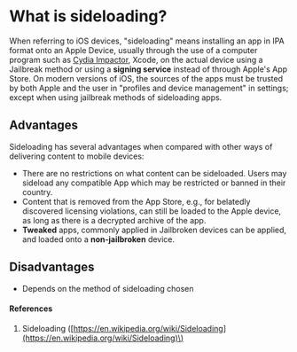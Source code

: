 # What is sideloading?

When referring to iOS devices,  "sideloading" means installing an app in IPA format onto an Apple Device, usually through the use of a computer program such as [Cydia Impactor](http://www.cydiaimpactor.com/), Xcode, on the actual device using a Jailbreak method or using a **signing service** instead of through Apple's App Store. On modern versions of iOS, the sources of the apps must be trusted by both Apple and the user in "profiles and device management" in settings; except when using jailbreak methods of sideloading apps.

## Advantages

Sideloading has several advantages when compared with other ways of delivering content to mobile devices:

* There are no restrictions on what content can be sideloaded. Users may sideload any compatible App which may be restricted or banned in their country.
* Content that is removed from the App Store, e.g., for belatedly discovered licensing violations, can still be loaded to the Apple device, as long as there is a decrypted archive of the app. 
* **Tweaked** apps, commonly applied in Jailbroken devices can be applied, and loaded onto a **non-jailbroken** device. 

## Disadvantages

* Depends on the method of sideloading chosen

#### References

1. Sideloading \([https://en.wikipedia.org/wiki/Sideloading](https://en.wikipedia.org/wiki/Sideloading)\) 



